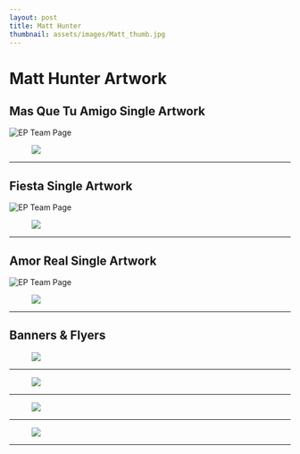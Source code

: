 ```yaml
---
layout: post
title: Matt Hunter
thumbnail: assets/images/Matt_thumb.jpg
---
```

# Matt Hunter Artwork

## Mas Que Tu Amigo Single Artwork

![EP Team Page](/assets/images/Matt_MasQueTuAmigo-Cover.jpg)

<figure>
<img src="/assets/images/Matt_MasQueTuAmigo-Banner.jpg"/>
</figure>

<hr noshade>

## Fiesta Single Artwork

![EP Team Page](/assets/images/Matt_Fiesta-Cover.jpg)

<figure>
<img src="/assets/images/Matt_Fiesta-Banner.jpg"/>
</figure>

<hr noshade>

## Amor Real Single Artwork

![EP Team Page](/assets/images/Matt_AmorReal-Cover.jpg)

<figure>
<img src="/assets/images/Matt_AmorReal-Banner.jpg"/>
</figure>

<hr noshade>

## Banners & Flyers

<figure>
<img src="/assets/images/Matt_contest-flyer.jpg"/>
</figure>

<hr noshade>

<figure>
<img src="/assets/images/Matt_todocambiara.jpg"/>
</figure>

<hr noshade>

<figure>
<img src="/assets/images/Matt_MiChicaEstaLoca-Banner.jpg"/>
</figure>

<hr noshade>

<figure>
<img src="/assets/images/Matt_Solo-Pienso-En-Ti-Banner.jpg"/>
</figure>

<hr noshade>
